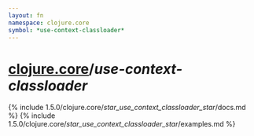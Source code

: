```yaml
---
layout: fn
namespace: clojure.core
symbol: *use-context-classloader*
---
```


# [clojure.core](../)/*use-context-classloader*

{% include 1.5.0/clojure.core/_star_use_context_classloader_star_/docs.md %}
{% include 1.5.0/clojure.core/_star_use_context_classloader_star_/examples.md %}

